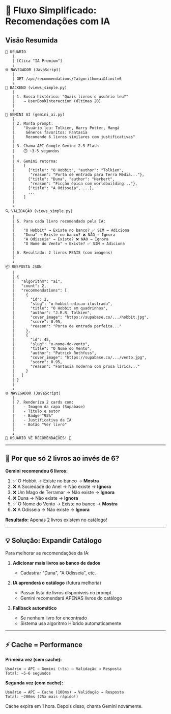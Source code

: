 # 🎯 Fluxo Simplificado: Recomendações com IA

## Visão Resumida

```
👤 USUÁRIO
   |
   | [Clica "IA Premium"]
   ↓
🌐 NAVEGADOR (JavaScript)
   |
   | GET /api/recommendations/?algorithm=ai&limit=6
   ↓
🔧 BACKEND (views_simple.py)
   |
   | 1. Busca histórico: "Quais livros o usuário leu?"
   |    → UserBookInteraction (últimas 20)
   |
   ↓
🤖 GEMINI AI (gemini_ai.py)
   |
   | 2. Monta prompt:
   |    "Usuário leu: Tolkien, Harry Potter, Mangá
   |     Gêneros favoritos: Fantasia
   |     Recomende 6 livros similares com justificativas"
   |
   | 3. Chama API Google Gemini 2.5 Flash
   |    ⏱️ ~3-5 segundos
   |
   | 4. Gemini retorna:
   |    [
   |      {"title": "O Hobbit", "author": "Tolkien",
   |       "reason": "Porta de entrada para Terra Média..."},
   |      {"title": "Duna", "author": "Herbert",
   |       "reason": "Ficção épica com worldbuilding..."},
   |      {"title": "A Odisseia", ...},
   |      ...
   |    ]
   |
   ↓
🔍 VALIDAÇÃO (views_simple.py)
   |
   | 5. Para cada livro recomendado pela IA:
   |
   |    "O Hobbit" → Existe no banco? ✅ SIM → Adiciona
   |    "Duna" → Existe no banco? ❌ NÃO → Ignora
   |    "A Odisseia" → Existe? ❌ NÃO → Ignora
   |    "O Nome do Vento" → Existe? ✅ SIM → Adiciona
   |
   | 6. Resultado: 2 livros REAIS (com imagens)
   |
   ↓
📦 RESPOSTA JSON
   |
   | {
   |   "algorithm": "ai",
   |   "count": 2,
   |   "recommendations": [
   |     {
   |       "id": 2,
   |       "slug": "o-hobbit-edicao-ilustrada",
   |       "title": "O Hobbit em quadrinhos",
   |       "author": "J.R.R. Tolkien",
   |       "cover_image": "https://supabase.co/.../hobbit.jpg",
   |       "score": 0.95,
   |       "reason": "Porta de entrada perfeita..."
   |     },
   |     {
   |       "id": 45,
   |       "slug": "o-nome-do-vento",
   |       "title": "O Nome do Vento",
   |       "author": "Patrick Rothfuss",
   |       "cover_image": "https://supabase.co/.../vento.jpg",
   |       "score": 0.95,
   |       "reason": "Fantasia moderna com prosa lírica..."
   |     }
   |   ]
   | }
   |
   ↓
🌐 NAVEGADOR (JavaScript)
   |
   | 7. Renderiza 2 cards com:
   |    - Imagem da capa (Supabase)
   |    - Título e autor
   |    - Badge "95%"
   |    - Justificativa da IA
   |    - Botão "Ver livro"
   |
   ↓
👤 USUÁRIO VÊ RECOMENDAÇÕES! 🎉
```

---

## 🎯 Por que só 2 livros ao invés de 6?

**Gemini recomendou 6 livros:**
1. ✅ O Hobbit → Existe no banco → **Mostra**
2. ❌ A Sociedade do Anel → Não existe → **Ignora**
3. ❌ Um Mago de Terramar → Não existe → **Ignora**
4. ❌ Duna → Não existe → **Ignora**
5. ✅ O Nome do Vento → Existe no banco → **Mostra**
6. ❌ A Odisseia → Não existe → **Ignora**

**Resultado:** Apenas 2 livros existem no catálogo!

---

## 💡 Solução: Expandir Catálogo

Para melhorar as recomendações da IA:

1. **Adicionar mais livros ao banco de dados**
   - Cadastrar "Duna", "A Odisseia", etc.

2. **IA aprenderá o catálogo** (futura melhoria)
   - Passar lista de livros disponíveis no prompt
   - Gemini recomendará APENAS livros do catálogo

3. **Fallback automático**
   - Se nenhum livro for encontrado
   - Sistema usa algoritmo Híbrido automaticamente

---

## ⚡ Cache = Performance

**Primeira vez (sem cache):**
```
Usuário → API → Gemini (~5s) → Validação → Resposta
Total: ~5-6 segundos
```

**Segunda vez (com cache):**
```
Usuário → API → Cache (100ms) → Validação → Resposta
Total: ~200ms (25x mais rápido!)
```

Cache expira em 1 hora. Depois disso, chama Gemini novamente.
